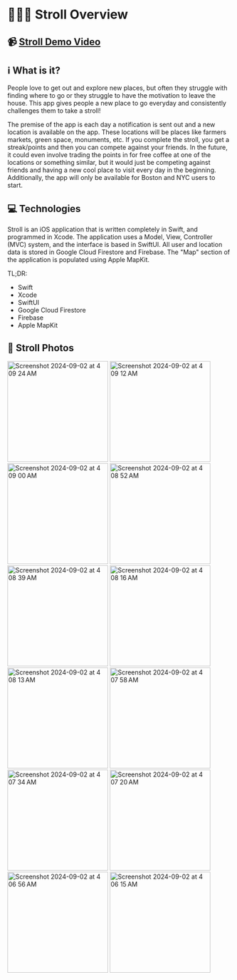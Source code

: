 # 🚶‍♂️‍➡️ Stroll Overview

## 📹 [Stroll Demo Video](https://drive.google.com/file/d/1NkjuWIJsOPg1Rve16QlfVQGvCWkDB__F/view)

## ℹ️ What is it?

People love to get out and explore new places, but often they struggle with finding where to go or they struggle to have the motivation to leave the house. This app gives people a new place to go everyday and consistently challenges them to take a stroll!

The premise of the app is each day a notification is sent out and a new location is available on the app. These locations will be places like farmers markets, green space, monuments, etc. If you complete the stroll, you get a streak/points and then you can compete against your friends. In the future, it could even involve trading the points in for free coffee at one of the locations or something similar, but it would just be competing against friends and having a new cool place to visit every day in the beginning. Additionally, the app will only be available for Boston and NYC users to start.

## 💻 Technologies

Stroll is an iOS application that is written completely in Swift, and programmed in Xcode. The application uses a Model, View, Controller (MVC) system, and the interface is based in SwiftUI. All user and location data is stored in Google Cloud Firestore and Firebase. The "Map" section of the application is populated using Apple MapKit.

TL;DR:

- Swift
- Xcode
- SwiftUI
- Google Cloud Firestore
- Firebase
- Apple MapKit

## 📸 Stroll Photos
<img width="226" margin=0 alt="Screenshot 2024-09-02 at 4 09 24 AM" src="https://github.com/user-attachments/assets/5de22f30-62d3-4cf2-8c89-13e0aaa885dd">
<img width="226" alt="Screenshot 2024-09-02 at 4 09 12 AM" src="https://github.com/user-attachments/assets/586bf52b-0811-4270-818f-9fc934525649">
<img width="226" alt="Screenshot 2024-09-02 at 4 09 00 AM" src="https://github.com/user-attachments/assets/c1931206-b0d5-48ff-bcbe-168317833318">
<img width="226" alt="Screenshot 2024-09-02 at 4 08 52 AM" src="https://github.com/user-attachments/assets/19633cd3-ca7e-4640-aafb-95af93103827">
<img width="226" alt="Screenshot 2024-09-02 at 4 08 39 AM" src="https://github.com/user-attachments/assets/e3519b17-f875-404e-851e-c31691f4411b">
<img width="226" alt="Screenshot 2024-09-02 at 4 08 16 AM" src="https://github.com/user-attachments/assets/52f158e2-6c12-490d-bee3-ca6ba481b995">
<img width="226" alt="Screenshot 2024-09-02 at 4 08 13 AM" src="https://github.com/user-attachments/assets/f35f75bf-80d2-4ac0-8bd3-b9fc0bb14d79">
<img width="226" alt="Screenshot 2024-09-02 at 4 07 58 AM" src="https://github.com/user-attachments/assets/e6655d2f-d54f-446b-9d19-dd03e69bd527">
<img width="226" alt="Screenshot 2024-09-02 at 4 07 34 AM" src="https://github.com/user-attachments/assets/71455d7c-28c2-49c3-9c9b-71f900609d58">
<img width="226" alt="Screenshot 2024-09-02 at 4 07 20 AM" src="https://github.com/user-attachments/assets/1a1dbf5b-71f1-4a54-8f1d-dcf0319a19bd">
<img width="226" alt="Screenshot 2024-09-02 at 4 06 56 AM" src="https://github.com/user-attachments/assets/c2372509-a317-465c-8f19-4a9ef94cfc0f">
<img width="226" alt="Screenshot 2024-09-02 at 4 06 15 AM" src="https://github.com/user-attachments/assets/5e615a2d-a928-4d4f-9d42-d726b85c5c37">


